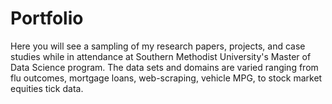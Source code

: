 # Portfolio
Here you will see a sampling of my research papers, projects, and case studies while in attendance at Southern Methodist University's Master of Data Science program. The data sets and domains are varied ranging from flu outcomes, mortgage loans, web-scraping, vehicle MPG, to stock market equities tick data.
